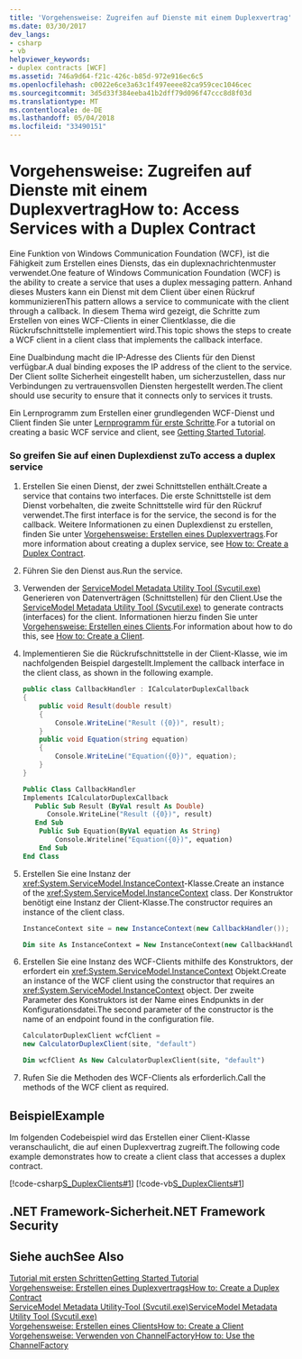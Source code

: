 ```yaml
---
title: 'Vorgehensweise: Zugreifen auf Dienste mit einem Duplexvertrag'
ms.date: 03/30/2017
dev_langs:
- csharp
- vb
helpviewer_keywords:
- duplex contracts [WCF]
ms.assetid: 746a9d64-f21c-426c-b85d-972e916ec6c5
ms.openlocfilehash: c0022e6ce3a63c1f497eeee82ca959cec1046cec
ms.sourcegitcommit: 3d5d33f384eeba41b2dff79d096f47ccc8d8f03d
ms.translationtype: MT
ms.contentlocale: de-DE
ms.lasthandoff: 05/04/2018
ms.locfileid: "33490151"
---
```

# <a name="how-to-access-services-with-a-duplex-contract"></a><span data-ttu-id="70481-102">Vorgehensweise: Zugreifen auf Dienste mit einem Duplexvertrag</span><span class="sxs-lookup"><span data-stu-id="70481-102">How to: Access Services with a Duplex Contract</span></span>
<span data-ttu-id="70481-103">Eine Funktion von Windows Communication Foundation (WCF), ist die Fähigkeit zum Erstellen eines Diensts, das ein duplexnachrichtenmuster verwendet.</span><span class="sxs-lookup"><span data-stu-id="70481-103">One feature of Windows Communication Foundation (WCF) is the ability to create a service that uses a duplex messaging pattern.</span></span> <span data-ttu-id="70481-104">Anhand dieses Musters kann ein Dienst mit dem Client über einen Rückruf kommunizieren</span><span class="sxs-lookup"><span data-stu-id="70481-104">This pattern allows a service to communicate with the client through a callback.</span></span> <span data-ttu-id="70481-105">In diesem Thema wird gezeigt, die Schritte zum Erstellen von eines WCF-Clients in einer Clientklasse, die die Rückrufschnittstelle implementiert wird.</span><span class="sxs-lookup"><span data-stu-id="70481-105">This topic shows the steps to create a WCF client in a client class that implements the callback interface.</span></span>  
  
 <span data-ttu-id="70481-106">Eine Dualbindung macht die IP-Adresse des Clients für den Dienst verfügbar.</span><span class="sxs-lookup"><span data-stu-id="70481-106">A dual binding exposes the IP address of the client to the service.</span></span> <span data-ttu-id="70481-107">Der Client sollte Sicherheit eingestellt haben, um sicherzustellen, dass nur Verbindungen zu vertrauensvollen Diensten hergestellt werden.</span><span class="sxs-lookup"><span data-stu-id="70481-107">The client should use security to ensure that it connects only to services it trusts.</span></span>  
  
 <span data-ttu-id="70481-108">Ein Lernprogramm zum Erstellen einer grundlegenden WCF-Dienst und Client finden Sie unter [Lernprogramm für erste Schritte](../../../../docs/framework/wcf/getting-started-tutorial.md).</span><span class="sxs-lookup"><span data-stu-id="70481-108">For a tutorial on creating a basic WCF service and client, see [Getting Started Tutorial](../../../../docs/framework/wcf/getting-started-tutorial.md).</span></span>  
  
### <a name="to-access-a-duplex-service"></a><span data-ttu-id="70481-109">So greifen Sie auf einen Duplexdienst zu</span><span class="sxs-lookup"><span data-stu-id="70481-109">To access a duplex service</span></span>  
  
1.  <span data-ttu-id="70481-110">Erstellen Sie einen Dienst, der zwei Schnittstellen enthält.</span><span class="sxs-lookup"><span data-stu-id="70481-110">Create a service that contains two interfaces.</span></span> <span data-ttu-id="70481-111">Die erste Schnittstelle ist dem Dienst vorbehalten, die zweite Schnittstelle wird für den Rückruf verwendet.</span><span class="sxs-lookup"><span data-stu-id="70481-111">The first interface is for the service, the second is for the callback.</span></span> <span data-ttu-id="70481-112">Weitere Informationen zu einen Duplexdienst zu erstellen, finden Sie unter [Vorgehensweise: Erstellen eines Duplexvertrags](../../../../docs/framework/wcf/feature-details/how-to-create-a-duplex-contract.md).</span><span class="sxs-lookup"><span data-stu-id="70481-112">For more information about creating a duplex service, see [How to: Create a Duplex Contract](../../../../docs/framework/wcf/feature-details/how-to-create-a-duplex-contract.md).</span></span>  
  
2.  <span data-ttu-id="70481-113">Führen Sie den Dienst aus.</span><span class="sxs-lookup"><span data-stu-id="70481-113">Run the service.</span></span>  
  
3.  <span data-ttu-id="70481-114">Verwenden der [ServiceModel Metadata Utility Tool (Svcutil.exe)](../../../../docs/framework/wcf/servicemodel-metadata-utility-tool-svcutil-exe.md) Generieren von Datenverträgen (Schnittstellen) für den Client.</span><span class="sxs-lookup"><span data-stu-id="70481-114">Use the [ServiceModel Metadata Utility Tool (Svcutil.exe)](../../../../docs/framework/wcf/servicemodel-metadata-utility-tool-svcutil-exe.md) to generate contracts (interfaces) for the client.</span></span> <span data-ttu-id="70481-115">Informationen hierzu finden Sie unter [Vorgehensweise: Erstellen eines Clients](../../../../docs/framework/wcf/how-to-create-a-wcf-client.md).</span><span class="sxs-lookup"><span data-stu-id="70481-115">For information about how to do this, see  [How to: Create a Client](../../../../docs/framework/wcf/how-to-create-a-wcf-client.md).</span></span>  
  
4.  <span data-ttu-id="70481-116">Implementieren Sie die Rückrufschnittstelle in der Client-Klasse, wie im nachfolgenden Beispiel dargestellt.</span><span class="sxs-lookup"><span data-stu-id="70481-116">Implement the callback interface in the client class, as shown in the following example.</span></span>  
  
    ```csharp  
    public class CallbackHandler : ICalculatorDuplexCallback  
    {  
        public void Result(double result)  
        {  
            Console.WriteLine("Result ({0})", result);  
        }  
        public void Equation(string equation)  
        {  
            Console.WriteLine("Equation({0})", equation);  
        }  
    }  
    ```  
  
    ```vb  
    Public Class CallbackHandler   
    Implements ICalculatorDuplexCallback  
       Public Sub Result (ByVal result As Double)  
          Console.WriteLine("Result ({0})", result)  
       End Sub  
        Public Sub Equation(ByVal equation As String)  
            Console.Writeline("Equation({0})", equation)  
        End Sub  
    End Class  
    ```  
  
5.  <span data-ttu-id="70481-117">Erstellen Sie eine Instanz der <xref:System.ServiceModel.InstanceContext>-Klasse.</span><span class="sxs-lookup"><span data-stu-id="70481-117">Create an instance of the <xref:System.ServiceModel.InstanceContext> class.</span></span> <span data-ttu-id="70481-118">Der Konstruktor benötigt eine Instanz der Client-Klasse.</span><span class="sxs-lookup"><span data-stu-id="70481-118">The constructor requires an instance of the client class.</span></span>  
  
    ```csharp  
    InstanceContext site = new InstanceContext(new CallbackHandler());  
    ```  
  
    ```vb  
    Dim site As InstanceContext = New InstanceContext(new CallbackHandler())  
    ```  
  
6.  <span data-ttu-id="70481-119">Erstellen Sie eine Instanz des WCF-Clients mithilfe des Konstruktors, der erfordert ein <xref:System.ServiceModel.InstanceContext> Objekt.</span><span class="sxs-lookup"><span data-stu-id="70481-119">Create an instance of the WCF client using the constructor that requires an <xref:System.ServiceModel.InstanceContext> object.</span></span> <span data-ttu-id="70481-120">Der zweite Parameter des Konstruktors ist der Name eines Endpunkts in der Konfigurationsdatei.</span><span class="sxs-lookup"><span data-stu-id="70481-120">The second parameter of the constructor is the name of an endpoint found in the configuration file.</span></span>  
  
    ```csharp  
    CalculatorDuplexClient wcfClient =   
    new CalculatorDuplexClient(site, "default")  
    ```  
  
    ```vb  
    Dim wcfClient As New CalculatorDuplexClient(site, "default")  
    ```  
  
7.  <span data-ttu-id="70481-121">Rufen Sie die Methoden des WCF-Clients als erforderlich.</span><span class="sxs-lookup"><span data-stu-id="70481-121">Call the methods of the WCF client as required.</span></span>  
  
## <a name="example"></a><span data-ttu-id="70481-122">Beispiel</span><span class="sxs-lookup"><span data-stu-id="70481-122">Example</span></span>  
 <span data-ttu-id="70481-123">Im folgenden Codebeispiel wird das Erstellen einer Client-Klasse veranschaulicht, die auf einen Duplexvertrag zugreift.</span><span class="sxs-lookup"><span data-stu-id="70481-123">The following code example demonstrates how to create a client class that accesses a duplex contract.</span></span>  
  
 [!code-csharp[S_DuplexClients#1](../../../../samples/snippets/csharp/VS_Snippets_CFX/s_duplexclients/cs/client.cs#1)]
 [!code-vb[S_DuplexClients#1](../../../../samples/snippets/visualbasic/VS_Snippets_CFX/s_duplexclients/vb/client.vb#1)]  
  
## <a name="net-framework-security"></a><span data-ttu-id="70481-124">.NET Framework-Sicherheit</span><span class="sxs-lookup"><span data-stu-id="70481-124">.NET Framework Security</span></span>  
  
## <a name="see-also"></a><span data-ttu-id="70481-125">Siehe auch</span><span class="sxs-lookup"><span data-stu-id="70481-125">See Also</span></span>  
 [<span data-ttu-id="70481-126">Tutorial mit ersten Schritten</span><span class="sxs-lookup"><span data-stu-id="70481-126">Getting Started Tutorial</span></span>](../../../../docs/framework/wcf/getting-started-tutorial.md)  
 [<span data-ttu-id="70481-127">Vorgehensweise: Erstellen eines Duplexvertrags</span><span class="sxs-lookup"><span data-stu-id="70481-127">How to: Create a Duplex Contract</span></span>](../../../../docs/framework/wcf/feature-details/how-to-create-a-duplex-contract.md)  
 [<span data-ttu-id="70481-128">ServiceModel Metadata Utility-Tool (Svcutil.exe)</span><span class="sxs-lookup"><span data-stu-id="70481-128">ServiceModel Metadata Utility Tool (Svcutil.exe)</span></span>](../../../../docs/framework/wcf/servicemodel-metadata-utility-tool-svcutil-exe.md)  
 [<span data-ttu-id="70481-129">Vorgehensweise: Erstellen eines Clients</span><span class="sxs-lookup"><span data-stu-id="70481-129">How to: Create a Client</span></span>](../../../../docs/framework/wcf/how-to-create-a-wcf-client.md)  
 [<span data-ttu-id="70481-130">Vorgehensweise: Verwenden von ChannelFactory</span><span class="sxs-lookup"><span data-stu-id="70481-130">How to: Use the ChannelFactory</span></span>](../../../../docs/framework/wcf/feature-details/how-to-use-the-channelfactory.md)

